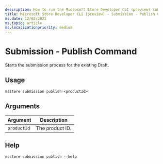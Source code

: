 ```yaml
---
description: How to run the Microsoft Store Developer CLI (preview) submission publish command.
title: Microsoft Store Developer CLI (preview) - Submission - Publish Command
ms.date: 12/02/2022
ms.topic: article
ms.localizationpriority: medium
---
```


# Submission - Publish Command

Starts the submission process for the existing Draft.

## Usage

```console
msstore submission publish <productId>
```

## Arguments

| Argument    | Description |
|-------------|-------------|
| `productId` | The product ID. |

## Help

```console
msstore submission publish --help
```
